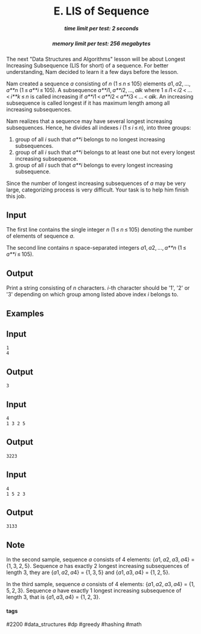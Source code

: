 <h1 style='text-align: center;'> E. LIS of Sequence</h1>

<h5 style='text-align: center;'>time limit per test: 2 seconds</h5>
<h5 style='text-align: center;'>memory limit per test: 256 megabytes</h5>

The next "Data Structures and Algorithms" lesson will be about Longest Increasing Subsequence (LIS for short) of a sequence. For better understanding, Nam decided to learn it a few days before the lesson.

Nam created a sequence *a* consisting of *n* (1 ≤ *n* ≤ 105) elements *a*1, *a*2, ..., *a**n* (1 ≤ *a**i* ≤ 105). A subsequence *a**i*1, *a**i*2, ..., *a**i**k* where 1 ≤ *i*1 < *i*2 < ... < *i**k* ≤ *n* is called increasing if *a**i*1 < *a**i*2 < *a**i*3 < ... < *a**i**k*. An increasing subsequence is called longest if it has maximum length among all increasing subsequences. 

Nam realizes that a sequence may have several longest increasing subsequences. Hence, he divides all indexes *i* (1 ≤ *i* ≤ *n*), into three groups:

1. group of all *i* such that *a**i* belongs to no longest increasing subsequences.
2. group of all *i* such that *a**i* belongs to at least one but not every longest increasing subsequence.
3. group of all *i* such that *a**i* belongs to every longest increasing subsequence.

Since the number of longest increasing subsequences of *a* may be very large, categorizing process is very difficult. Your task is to help him finish this job.

## Input

The first line contains the single integer *n* (1 ≤ *n* ≤ 105) denoting the number of elements of sequence *a*.

The second line contains *n* space-separated integers *a*1, *a*2, ..., *a**n* (1 ≤ *a**i* ≤ 105).

## Output

Print a string consisting of *n* characters. *i*-th character should be '1', '2' or '3' depending on which group among listed above index *i* belongs to.

## Examples

## Input


```
1  
4  

```
## Output


```
3  

```
## Input


```
4  
1 3 2 5  

```
## Output


```
3223  

```
## Input


```
4  
1 5 2 3  

```
## Output


```
3133  

```
## Note

In the second sample, sequence *a* consists of 4 elements: {*a*1, *a*2, *a*3, *a*4} = {1, 3, 2, 5}. Sequence *a* has exactly 2 longest increasing subsequences of length 3, they are {*a*1, *a*2, *a*4} = {1, 3, 5} and {*a*1, *a*3, *a*4} = {1, 2, 5}.

In the third sample, sequence *a* consists of 4 elements: {*a*1, *a*2, *a*3, *a*4} = {1, 5, 2, 3}. Sequence *a* have exactly 1 longest increasing subsequence of length 3, that is {*a*1, *a*3, *a*4} = {1, 2, 3}.



#### tags 

#2200 #data_structures #dp #greedy #hashing #math 
